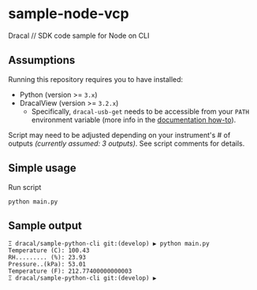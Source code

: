 # sample-node-vcp
Dracal // SDK code sample for Node on CLI

## Assumptions

Running this repository requires you to have installed:
- Python (version >= `3.x`)
- DracalView (version >= `3.2.x`)
  - Specifically, `dracal-usb-get` needs to be accessible from your `PATH` environment variable (more info in the [documentation how-to](https://www.dracal.com/en/programmers_howto/#dracal-usb-get)).

Script may need to be adjusted depending on your instrument's # of outputs _(currently assumed: 3 outputs)_. See script comments for details.

## Simple usage

Run script
```
python main.py
```


## Sample output

```
Ξ dracal/sample-python-cli git:(develop) ▶ python main.py
Temperature (C): 100.43
RH......... (%): 23.93
Pressure..(kPa): 53.01
Temperature (F): 212.77400000000003
Ξ dracal/sample-python-cli git:(develop) ▶
```